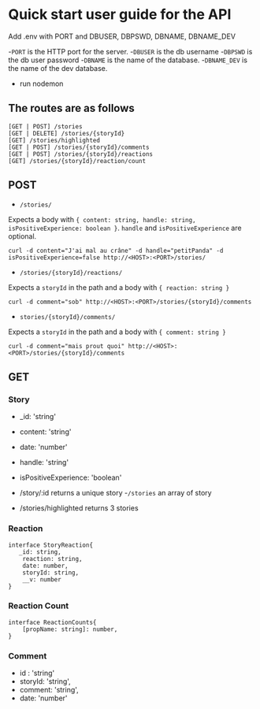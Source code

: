 # Quick start user guide for the API

Add .env with PORT and DBUSER, DBPSWD, DBNAME, DBNAME_DEV

-`PORT` is the HTTP port for the server.
-`DBUSER` is the db username
-`DBPSWD` is the db user password
-`DBNAME` is the name of the database.
-`DBNAME_DEV` is the name of the dev database.

- run nodemon

## The routes are as follows

```
[GET | POST] /stories
[GET | DELETE] /stories/{storyId}
[GET] /stories/highlighted
[GET | POST] /stories/{storyId}/comments
[GET | POST] /stories/{storyId}/reactions
[GET] /stories/{storyId}/reaction/count
```

## POST

- `/stories/`

Expects a body with
`{ content: string, handle: string, isPositiveExperience: boolean }`.
`handle` and `isPositiveExperience` are optional.

`curl -d content="J'ai mal au crâne" -d handle="petitPanda" -d isPositiveExperience=false http://<HOST>:<PORT>/stories/`

- `/stories/{storyId}/reactions/`

Expects a `storyId` in the path and a body with
`{ reaction: string }`

`curl -d comment="sob" http://<HOST>:<PORT>/stories/{storyId}/comments`

- `stories/{storyId}/comments/`

Expects a `storyId` in the path and a body with
`{ comment: string }`

`curl -d comment="mais prout quoi" http://<HOST>:<PORT>/stories/{storyId}/comments`

## GET

### Story

- _id: 'string'
- content: 'string'
- date: 'number'
- handle: 'string'
- isPositiveExperience: 'boolean'

- /story/:id returns a unique story
-`/stories` an array of story
- /stories/highlighted returns 3 stories

### Reaction

```
interface StoryReaction{
   _id: string,
    reaction: string,
    date: number,
    storyId: string,
    __v: number
}

```

### Reaction Count

```
interface ReactionCounts{
    [propName: string]: number,
}
```

### Comment

- id : 'string'
- storyId: 'string',
- comment: 'string',
- date: 'number'
